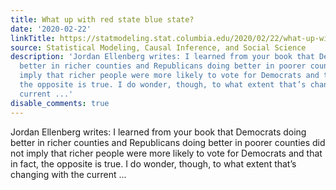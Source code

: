 ```yaml
---
title: What up with red state blue state?
date: '2020-02-22'
linkTitle: https://statmodeling.stat.columbia.edu/2020/02/22/what-up-with-red-state-blue-state/
source: Statistical Modeling, Causal Inference, and Social Science
description: 'Jordan Ellenberg writes: I learned from your book that Democrats doing
  better in richer counties and Republicans doing better in poorer counties did not
  imply that richer people were more likely to vote for Democrats and that in fact,
  the opposite is true. I do wonder, though, to what extent that’s changing with the
  current ...'
disable_comments: true
---
```

Jordan Ellenberg writes: I learned from your book that Democrats doing better in richer counties and Republicans doing better in poorer counties did not imply that richer people were more likely to vote for Democrats and that in fact, the opposite is true. I do wonder, though, to what extent that’s changing with the current ...